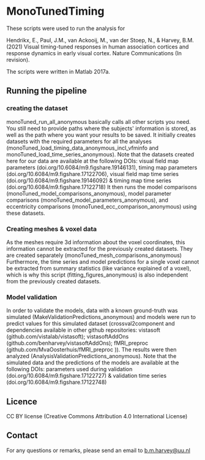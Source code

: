 # MonoTunedTiming

These scripts were used to run the analysis for 

Hendrikx, E., Paul, J.M., van Ackooij, M., van der Stoep, N., & Harvey, B.M. (2021) Visual timing-tuned responses in human association cortices and response dynamics in early visual cortex. Nature Communications (In revision). 

The scripts were written in Matlab 2017a.

## Running the pipeline
### creating the dataset
monoTuned_run_all_anonymous basically calls all other scripts you need. You still need to provide paths where the subjects' information is stored, as well as the path where you want your results to be saved. It initially creates datasets with the required parameters for all the analyses (monoTuned_load_timing_data_anonymous_incl_vfminfo and monoTuned_load_time_series_anonymous).
Note that the datasets created here for our data are available at the following DOIs: visual field map parameters (doi.org/10.6084/m9.figshare.19146131), timing map parameters (doi.org/10.6084/m9.figshare.17122706), visual field map time series (doi.org/10.6084/m9.figshare.19146092) & timing map time series (doi.org/10.6084/m9.figshare.17122718) 
It then runs the model comparisons (monoTuned_model_comparisons_anonymous), model parameter comparisons (monoTuned_model_parameters_anonymous), and eccentricity comparisons (monoTuned_ecc_comparison_anonymous) using these datasets.

### Creating meshes & voxel data
As the meshes require 3d information about the voxel coordinates, this information cannot be extracted for the previously created datasets. They are created separately (monoTuned_mesh_comparisons_anonymous)
Furthermore, the time series and model predictions for a single voxel cannot be extracted from summary statistics (like variance explained of a voxel), which is why this script (fitting_figures_anonymous) is also independent from the previously created datasets.

### Model validation
In order to validate the models, data with a known ground-truth was simulated (MakeValidationPredictions_anonymous) and models were run to predict values for this simulated dataset (crossval2component and dependencies available in other github repositories: vistasoft (github.com/vistalab/vistasoft); vistasoftAddOns (github.com/benharvey/vistasoftAddOns); fMRI_preproc (github.com/MvaOosterhuis/fMRI_preproc )). The results were then analyzed (AnalysisValidationPredictions_anonymous).
Note that the simulated data and the predictions of the models are available at the following DOIs: parameters used during validation (doi.org/10.6084/m9.figshare.17122727) & validation time series (doi.org/10.6084/m9.figshare.17122748)

## Licence
CC BY license (Creative Commons Attribution 4.0 International License)

## Contact
For any questions or remarks, please send an email to b.m.harvey@uu.nl
